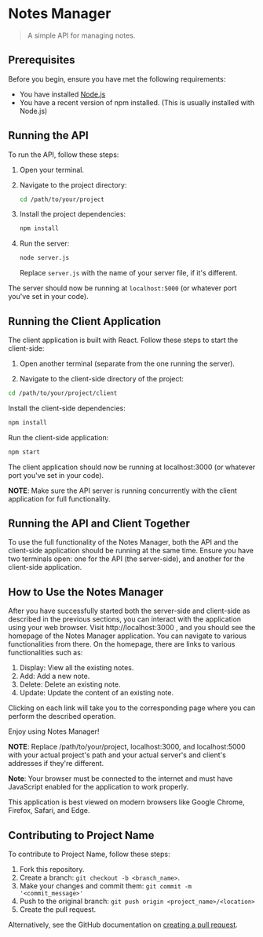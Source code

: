 # Notes Manager

> A simple API for managing notes.

## Prerequisites

Before you begin, ensure you have met the following requirements:

* You have installed [Node.js](https://nodejs.org/en/)
* You have a recent version of npm installed. (This is usually installed with Node.js)

## Running the API

To run the API, follow these steps:

1. Open your terminal.

2. Navigate to the project directory:
    ```bash
    cd /path/to/your/project
    ```

3. Install the project dependencies:
    ```bash
    npm install
    ```

4. Run the server:
    ```bash
    node server.js
    ```

   Replace `server.js` with the name of your server file, if it's different.

The server should now be running at `localhost:5000` (or whatever port you've set in your code).

## Running the Client Application

The client application is built with React. Follow these steps to start the client-side:

1. Open another terminal (separate from the one running the server).

2. Navigate to the client-side directory of the project:

```bash
cd /path/to/your/project/client
```

Install the client-side dependencies:

```bash
npm install
```

Run the client-side application:

```bash
npm start
```

The client application should now be running at localhost:3000 (or whatever port you've set in your code).

**NOTE**: Make sure the API server is running concurrently with the client application for full functionality.

## Running the API and Client Together

To use the full functionality of the Notes Manager, both the API and the client-side application should be running at
the same time. Ensure you have two terminals open: one for the API (the server-side), and another for the client-side
application.

## How to Use the Notes Manager

After you have successfully started both the server-side and client-side as described in the previous sections, you can
interact with the application using your web browser. Visit http://localhost:3000 , and you should see the homepage of
the
Notes Manager application. You can navigate to various functionalities from there.
On the homepage, there are links to various functionalities such as:

1. Display: View all the existing notes.
2. Add: Add a new note.
3. Delete: Delete an existing note.
4. Update: Update the content of an existing note.

Clicking on each link will take you to the corresponding page where you can perform the described operation.

Enjoy using Notes Manager!

**NOTE**: Replace /path/to/your/project, localhost:3000, and localhost:5000 with your actual project's path and your
actual server's and client's addresses if they're different.

**Note**: Your browser must be connected to the internet and must have JavaScript enabled for the application to work
properly.

This application is best viewed on modern browsers like Google Chrome, Firefox, Safari, and Edge.

## Contributing to Project Name

To contribute to Project Name, follow these steps:

1. Fork this repository.
2. Create a branch: `git checkout -b <branch_name>`.
3. Make your changes and commit them: `git commit -m '<commit_message>'`
4. Push to the original branch: `git push origin <project_name>/<location>`
5. Create the pull request.

Alternatively, see the GitHub documentation
on [creating a pull request](https://help.github.com/en/github/collaborating-with-issues-and-pull-requests/creating-a-pull-request).
